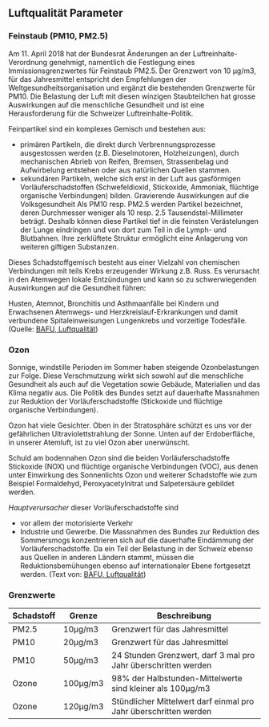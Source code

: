 ## Luftqualität Parameter
### Feinstaub (PM10, PM2.5)
Am 11. April 2018 hat der Bundesrat Änderungen an der Luftreinhalte-Verordnung genehmigt, namentlich die Festlegung eines Immissionsgrenzwertes für Feinstaub PM2.5. Der Grenzwert von 10 µg/m3, für das Jahresmittel entspricht den Empfehlungen der Weltgesundheitsorganisation und ergänzt die bestehenden Grenzwerte für PM10. Die Belastung der Luft mit diesen winzigen Staubteilchen hat grosse Auswirkungen auf die menschliche Gesundheit und ist eine Herausforderung für die Schweizer Luftreinhalte-Politik.

Feinpartikel  sind ein komplexes Gemisch und bestehen aus:

- primären Partikeln, die direkt durch Verbrennungsprozesse ausgestossen werden (z.B. Dieselmotoren, Holzheizungen), durch mechanischen Abrieb von Reifen, Bremsen, Strassenbelag und Aufwirbelung entstehen oder aus natürlichen Quellen stammen.
- sekundären Partikeln, welche sich erst in der Luft aus gasförmigen Vorläuferschadstoffen (Schwefeldioxid, Stickoxide, Ammoniak, flüchtige organische Verbindungen) bilden.
Gravierende Auswirkungen auf die Volksgesundheit
Als PM10 resp. PM2.5  werden Partikel bezeichnet, deren Durchmesser weniger als 10 resp. 2.5 Tausendstel-Millimeter beträgt. Deshalb können diese Partikel tief in die feinsten Verästelungen der Lunge eindringen und von dort zum Teil in die Lymph- und Blutbahnen. Ihre zerklüftete Struktur ermöglicht eine Anlagerung von weiteren giftigen Substanzen.

Dieses Schadstoffgemisch besteht aus einer Vielzahl von chemischen Verbindungen mit teils Krebs erzeugender Wirkung z.B. Russ. Es verursacht in den Atemwegen lokale Entzündungen und kann so zu schwerwiegenden Auswirkungen auf die Gesundheit führen:

Husten, Atemnot, Bronchitis und Asthmaanfälle bei Kindern und Erwachsenen
Atemwegs- und Herzkreislauf-Erkrankungen und damit verbundene Spitaleinweisungen
Lungenkrebs und vorzeitige Todesfälle. (Quelle: [BAFU, Luftqualität](https://www.bafu.admin.ch/bafu/de/home/themen/luft/fachinformationen/luftqualitaet-in-der-schweiz/feinstaub.html))
### Ozon
Sonnige, windstille Perioden im Sommer haben steigende Ozonbelastungen zur Folge. Diese Verschmutzung wirkt sich sowohl auf die menschliche Gesundheit als auch auf die Vegetation sowie Gebäude, Materialien und das Klima negativ aus. Die Politik des Bundes setzt auf dauerhafte Massnahmen zur Reduktion der Vorläuferschadstoffe (Stickoxide und flüchtige organische Verbindungen).

Ozon hat viele Gesichter. Oben in der Stratosphäre schützt es uns vor der gefährlichen Ultraviolettstrahlung der Sonne. Unten auf der Erdoberfläche, in unserer Atemluft, ist zu viel Ozon aber unerwünscht.

Schuld am bodennahen Ozon sind die beiden Vorläuferschadstoffe Stickoxide (NOX) und flüchtige organische Verbindungen (VOC), aus denen unter Einwirkung des Sonnenlichts Ozon und weiterer Schadstoffe wie zum Beispiel Formaldehyd, Peroxyacetylnitrat und Salpetersäure gebildet werden.

*Hauptverursacher* dieser Vorläuferschadstoffe sind

- vor allem der motorisierte Verkehr
- Industrie und Gewerbe.
Die Massnahmen des Bundes zur Reduktion des Sommersmogs konzentrieren sich auf die dauerhafte Eindämmung der Vorläuferschadstoffe. Da ein Teil der Belastung in der Schweiz ebenso aus Quellen in anderen Ländern stammt, müssen die Reduktionsbemühungen ebenso auf internationaler Ebene fortgesetzt werden. (Text von: [BAFU, Luftqualität](https://www.bafu.admin.ch/bafu/de/home/themen/luft/fachinformationen/luftqualitaet-in-der-schweiz/feinstaub.html))

### Grenzwerte
| Schadstoff  | Grenze  |Beschreibung   |
|---|---|---|
| PM2.5 |10µg/m3 | Grenzwert für das Jahresmittel |
| PM10 |20µg/m3 | Grenzwert für das Jahresmittel |
| PM10 |50µg/m3 | 24 Stunden Grenzwert, darf 3 mal pro Jahr überschritten werden |
| Ozone |100µg/m3 | 98% der Halbstunden-Mittelwerte sind kleiner als 100µg/m3 |
| Ozone |120µg/m3 | Stündlicher Mittelwert darf einmal pro Jahr überschritten werden |

